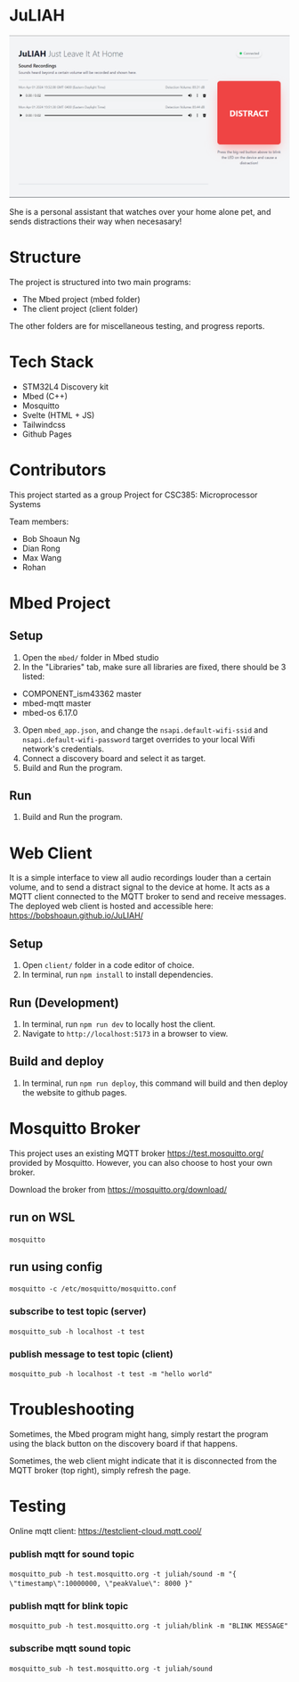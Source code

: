 # JuLIAH

![JuLIAH web interface](./juliah.png)

She is a personal assistant that watches over your home alone pet, and sends distractions their way when necesasary!

# Structure

The project is structured into two main programs:

- The Mbed project (mbed folder)
- The client project (client folder)

The other folders are for miscellaneous testing, and progress reports.

# Tech Stack

- STM32L4 Discovery kit
- Mbed (C++)
- Mosquitto
- Svelte (HTML + JS)
- Tailwindcss
- Github Pages

# Contributors

This project started as a group Project for CSC385: Microprocessor Systems

Team members:

- Bob Shoaun Ng
- Dian Rong
- Max Wang
- Rohan

# Mbed Project

## Setup

1. Open the `mbed/` folder in Mbed studio
2. In the "Libraries" tab, make sure all libraries are fixed, there should be 3 listed:

- COMPONENT_ism43362 master
- mbed-mqtt master
- mbed-os 6.17.0

3. Open `mbed_app.json`, and change the `nsapi.default-wifi-ssid` and `nsapi.default-wifi-password` target overrides to your local Wifi network's credentials.
4. Connect a discovery board and select it as target.
5. Build and Run the program.

## Run

1. Build and Run the program.

# Web Client

It is a simple interface to view all audio recordings louder than a certain volume, and to send a distract signal to the device at home. It acts as a MQTT client connected to the MQTT broker to send and receive messages. The deployed web client is hosted and accessible here: https://bobshoaun.github.io/JuLIAH/

## Setup

1. Open `client/` folder in a code editor of choice.
2. In terminal, run `npm install` to install dependencies.

## Run (Development)

1. In terminal, run `npm run dev` to locally host the client.
2. Navigate to `http://localhost:5173` in a browser to view.

## Build and deploy

1. In terminal, run `npm run deploy`, this command will build and then deploy the website to github pages.

# Mosquitto Broker

This project uses an existing MQTT broker https://test.mosquitto.org/ provided by Mosquitto. However, you can also choose to host your own broker.

Download the broker from https://mosquitto.org/download/

## run on WSL

`mosquitto`

## run using config

`mosquitto -c /etc/mosquitto/mosquitto.conf`

### subscribe to test topic (server)

`mosquitto_sub -h localhost -t test`

### publish message to test topic (client)

`mosquitto_pub -h localhost -t test -m "hello world"`

# Troubleshooting

Sometimes, the Mbed program might hang, simply restart the program using the black button on the discovery board if that happens.

Sometimes, the web client might indicate that it is disconnected from the MQTT broker (top right), simply refresh the page.

# Testing

Online mqtt client:
https://testclient-cloud.mqtt.cool/

### publish mqtt for sound topic

`mosquitto_pub -h test.mosquitto.org -t juliah/sound -m "{ \"timestamp\":10000000, \"peakValue\": 8000 }"`

### publish mqtt for blink topic

`mosquitto_pub -h test.mosquitto.org -t juliah/blink -m "BLINK MESSAGE"`

### subscribe mqtt sound topic

`mosquitto_sub -h test.mosquitto.org -t juliah/sound`
